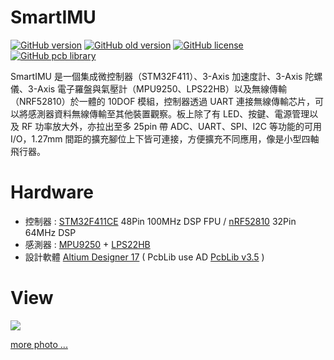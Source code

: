 SmartIMU
========
[![GitHub version](https://img.shields.io/badge/version-v2.0-brightgreen.svg)](https://github.com/KitSprout/SmartIMU)
[![GitHub old version](https://img.shields.io/badge/old%20version-%20v1.4-green.svg)](https://github.com/KitSprout/SmartIMU/releases/tag/v1.4)
[![GitHub license](https://img.shields.io/badge/license-%20MIT%20%2F%20CC%20BY--SA%204.0-blue.svg)](https://github.com/KitSprout/SmartIMU/blob/master/LICENSE)
[![GitHub pcb library](https://img.shields.io/badge/pcb%20library-%20v3.4-yellow.svg)](https://github.com/KitSprout/AltiumDesigner_PcbLibrary/releases/tag/v3.4)

SmartIMU 是一個集成微控制器（STM32F411）、3-Axis 加速度計、3-Axis 陀螺儀、3-Axis 電子羅盤與氣壓計（MPU9250、LPS22HB）以及無線傳輸（NRF52810）於一體的 10DOF 模組，控制器透過 UART 連接無線傳輸芯片，可以將感測器資料無線傳輸至其他裝置觀察。板上除了有 LED、按鍵、電源管理以及 RF 功率放大外，亦拉出至多 25pin 帶 ADC、UART、SPI、I2C 等功能的可用 I/O，1.27mm 間距的擴充腳位上下皆可連接，方便擴充不同應用，像是小型四軸飛行器。

Hardware
========
* 控制器 : [STM32F411CE](http://www.st.com/en/microcontrollers/stm32f411ce.html) 48Pin 100MHz DSP FPU / [nRF52810](https://www.nordicsemi.com/eng/Products/nRF52810) 32Pin 64MHz DSP
* 感測器 : [MPU9250](https://www.invensense.com/products/motion-tracking/9-axis/mpu-9250/) + [LPS22HB](http://www.st.com/content/st_com/en/products/mems-and-sensors/pressure-sensors/lps22hb.html)
* 設計軟體 [Altium Designer 17](http://www.altium.com/altium-designer/overview) ( PcbLib use AD [PcbLib v3.5](https://github.com/KitSprout/AltiumDesigner_PcbLibrary/releases/tag/v3.5) )

View
========
<img src="https://lh3.googleusercontent.com/YtkdFV8B7B4PPP56pD-DJ3jshflbL-XpCipRkmdZWjd5KZ2cg5BxMuydJVUHmblZqxt91NkUKHjLOZrjVjbFqaTt6ykaCPQUgx_NSJsgLQWInibukLW9geDOEX_8Pfc2n4e6jBm3kowTZRkEJFYJ_BWLv2nJt58ZSiEL06OTN94nLUNYk11onPNXB2uHBZ_arsCWzX2XY4Ye-hNV_biZUXQySvqhY89XYxT7cmZDe0PSKklJH2Zc8te58TdCOwFp6FskcLgMV_Jxnd2y9ZrIo-Z5z9MekHay6uDPh3bY1bf_ZYvs0rQx-6cYK8Z3tUkYHk8-Do_Mdn7K5YVAOZZKxTiBvIIx8M_p-6N7vBU1rNFWgVXkPiO1YS04rznXG4VQp4E-8smSGwPLdnHK0-f3xcZ3ErbuebrXz_4f_5CJheGpwYB7-XVj6evX7BAO0KOhy2fWypo4EIxYCuHTU94zZ1hS8P8-3T8qGs2twLH9AtrxE1apEdPdsHk-ZyD72M8bOKh6K-4W0t8kr632u7xYjGrn6g5GZLA1UdPunMCUWPmDa7UZZTkFHTVgJwl1NCPPL8UCtaThLoAalB7OwFlIsDp3BTIqr859IRcvwZEdC6O8jsk8Hf6_ryX1JNigiCEEWopVOVvD26nGb108OR7g0pvTHpnzmROJ=w2086-h1564-no"/>
<br />

[more photo ...](https://goo.gl/photos/EfpjMtSc4LyJ7H2Q7)
